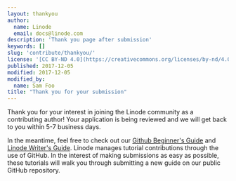 ```yaml
---
layout: thankyou
author:
  name: Linode
  email: docs@linode.com
description: 'Thank you page after submission'
keywords: []
slug: 'contribute/thankyou/'
license: '[CC BY-ND 4.0](https://creativecommons.org/licenses/by-nd/4.0)'
published: 2017-12-05
modified: 2017-12-05
modified_by:
  name: Sam Foo
title: "Thank you for your submission"
---
```


Thank you for your interest in joining the Linode community as a contributing author!
Your application is being reviewed and we will get back to you within 5-7 business days.

In the meantime, feel free to check out our [Github Beginner's Guide](/docs/github-guide) and [Linode Writer's Guide](/docs/linode-writers-formatting-guide).
Linode manages tutorial contributions through the use of GitHub.
In the interest of making submissions as easy as possible, these tutorials will walk you through submitting a new guide on our public GitHub repository.
